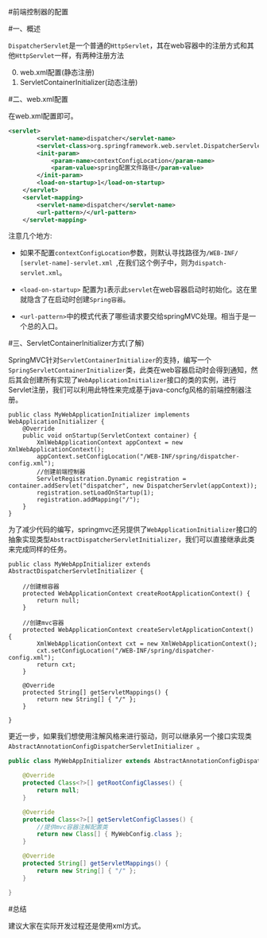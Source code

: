 
#前端控制器的配置

#一、概述


`DispatcherServlet`是一个普通的`HttpServlet`，其在web容器中的注册方式和其他`HttpServlet`一样，有两种注册方法

0. web.xml配置(静态注册)
0. ServletContainerInitializer(动态注册)

#二、web.xml配置

在web.xml配置即可。

~~~xml
<servlet>
        <servlet-name>dispatcher</servlet-name>
        <servlet-class>org.springframework.web.servlet.DispatcherServlet</servlet-class>
        <init-param>
            <param-name>contextConfigLocation</param-name>
            <param-value>spring配置文件路径</param-value>
        </init-param>
        <load-on-startup>1</load-on-startup>
    </servlet>
    <servlet-mapping>
        <servlet-name>dispatcher</servlet-name>
        <url-pattern>/</url-pattern>
    </servlet-mapping>
~~~

注意几个地方:

- 如果不配置`contextConfigLocation`参数，则默认寻找路径为`/WEB-INF/ [servlet-name]-servlet.xml `,在我们这个例子中，则为`dispatch-servlet.xml`。

- `<load-on-startup>` 配置为`1`表示此`servlet`在web容器启动时初始化。这在里就隐含了在启动时创建`Spring容器`。

- `<url-pattern>`中的模式代表了哪些请求要交给springMVC处理。相当于是一个总的入口。

#三、ServletContainerInitializer方式(了解)

SpringMVC针对`ServletContainerInitializer`的支持，编写一个`SpringServletContainerInitializer`类，此类在web容器启动时会得到通知，然后其会创建所有实现了`WebApplicationInitializer`接口的类的实例，进行Servlet注册，我们可以利用此特性来完成基于java-concfg风格的前端控制器注册。


~~~
public class MyWebApplicationInitializer implements WebApplicationInitializer {
    @Override
    public void onStartup(ServletContext container) {
        XmlWebApplicationContext appContext = new XmlWebApplicationContext();
        appContext.setConfigLocation("/WEB-INF/spring/dispatcher-config.xml");
		//创建前端控制器
        ServletRegistration.Dynamic registration = container.addServlet("dispatcher", new DispatcherServlet(appContext));
        registration.setLoadOnStartup(1);
        registration.addMapping("/");
    }
}
~~~

为了减少代码的编写，springmvc还另提供了`WebApplicationInitializer`接口的抽象实现类型`AbstractDispatcherServletInitializer`，我们可以直接继承此类来完成同样的任务。

~~~
public class MyWebAppInitializer extends AbstractDispatcherServletInitializer {

	//创建根容器
    protected WebApplicationContext createRootApplicationContext() {
        return null;
    }

	//创建mvc容器
    protected WebApplicationContext createServletApplicationContext() {
        XmlWebApplicationContext cxt = new XmlWebApplicationContext();
        cxt.setConfigLocation("/WEB-INF/spring/dispatcher-config.xml");
        return cxt;
    }

    @Override
    protected String[] getServletMappings() {
        return new String[] { "/" };
    }

}

~~~

更近一步，如果我们想使用注解风格来进行驱动，则可以继承另一个接口实现类`AbstractAnnotationConfigDispatcherServletInitializer `。


~~~java
public class MyWebAppInitializer extends AbstractAnnotationConfigDispatcherServletInitializer {

    @Override
    protected Class<?>[] getRootConfigClasses() {
        return null;
    }

    @Override
    protected Class<?>[] getServletConfigClasses() {
		//提供mvc容器注解配置类
        return new Class[] { MyWebConfig.class };
    }

    @Override
    protected String[] getServletMappings() {
        return new String[] { "/" };
    }

}
~~~

#总结

建议大家在实际开发过程还是使用xml方式。
